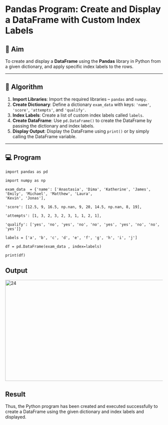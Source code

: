 # Pandas Program: Create and Display a DataFrame with Custom Index Labels

## 🎯 Aim

To create and display a **DataFrame** using the **Pandas** library in Python from a given dictionary, and apply specific index labels to the rows.

---

## 🧠 Algorithm

1. **Import Libraries**: Import the required libraries – `pandas` and `numpy`.
2. **Create Dictionary**: Define a dictionary `exam_data` with keys: `'name'`, `'score'`, `'attempts'`, and `'qualify'`.
3. **Index Labels**: Create a list of custom index labels called `labels`.
4. **Create DataFrame**: Use `pd.DataFrame()` to create the DataFrame by passing the dictionary and index labels.
5. **Display Output**: Display the DataFrame using `print()` or by simply calling the DataFrame variable.

---

## 💻 Program
```
import pandas as pd 

import numpy as np 

exam_data  = {'name': ['Anastasia', 'Dima', 'Katherine', 'James', 'Emily', 'Michael', 'Matthew', 'Laura', 
'Kevin', 'Jonas'], 

'score': [12.5, 9, 16.5, np.nan, 9, 20, 14.5, np.nan, 8, 19], 

'attempts': [1, 3, 2, 3, 2, 3, 1, 1, 2, 1], 

'qualify': ['yes', 'no', 'yes', 'no', 'no', 'yes', 'yes', 'no', 'no', 'yes']} 

labels = ['a', 'b', 'c', 'd', 'e', 'f', 'g', 'h', 'i', 'j'] 

df = pd.DataFrame(exam_data , index=labels) 

print(df)
```
## Output
<img width="672" height="322" alt="24" src="https://github.com/user-attachments/assets/e6413629-f90e-422c-947e-be8923566f8f" />

## Result
Thus, the Python program has been created and executed successfully to create a DataFrame using 
the given dictionary and index labels and displayed.
